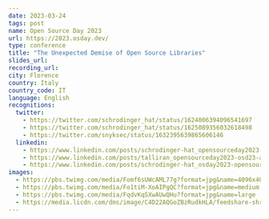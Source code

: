 ```yaml
---
date: 2023-03-24
tags: post
name: Open Source Day 2023
url: https://2023.osday.dev/
type: conference
title: "The Unexpected Demise of Open Source Libraries"
slides_url:
recording_url: 
city: Florence
country: Italy
country_code: IT
language: English
recognitions:
  twitter:
    - https://twitter.com/schrodinger_hat/status/1624006394096541697
    - https://twitter.com/schrodinger_hat/status/1625089356032618498
    - https://twitter.com/snyksec/status/1632395639865606146
  linkedin:
    - https://www.linkedin.com/posts/schrodinger-hat_opensourceday2023-osd23-activity-7029772065385660417-j3Ol?utm_source=share&utm_medium=member_desktop
    - https://www.linkedin.com/posts/talliran_opensourceday2023-osd23-activity-7029810529183408129-T9Hy?utm_source=share&utm_medium=member_desktop
    - https://www.linkedin.com/posts/schrodinger-hat_osday2023-opensource-osday-activity-7038873872649076736-n0DW?utm_source=share&utm_medium=member_desktop
images:
  - https://pbs.twimg.com/media/Fomf6sUWcAML77g?format=jpg&name=4096x4096
  - https://pbs.twimg.com/media/Fo1tiM-XoAIPgQC?format=jpg&name=medium
  - https://pbs.twimg.com/media/FqdvKqSXwAUwQHu?format=jpg&name=large
  - https://media.licdn.com/dms/image/C4D22AQGoZBzRudkHLA/feedshare-shrink_2048_1536/0/1678198304875?e=1681344000&v=beta&t=FamabWbrx8-Ru06P_HMYnwkQjagArmgWyKDv24WToz0
---
```

